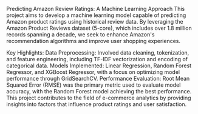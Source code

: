 Predicting Amazon Review Ratings: A Machine Learning Approach
This project aims to develop a machine learning model capable of predicting Amazon product ratings using historical review data. By leveraging the Amazon Product Reviews dataset (5-core), which includes over 1.8 million records spanning a decade, we seek to enhance Amazon's recommendation algorithms and improve user shopping experiences.

Key Highlights:
Data Preprocessing: Involved data cleaning, tokenization, and feature engineering, including TF-IDF vectorization and encoding of categorical data.
Models Implemented: Linear Regression, Random Forest Regressor, and XGBoost Regressor, with a focus on optimizing model performance through GridSearchCV.
Performance Evaluation: Root Mean Squared Error (RMSE) was the primary metric used to evaluate model accuracy, with the Random Forest model achieving the best performance.
This project contributes to the field of e-commerce analytics by providing insights into factors that influence product ratings and user satisfaction.
